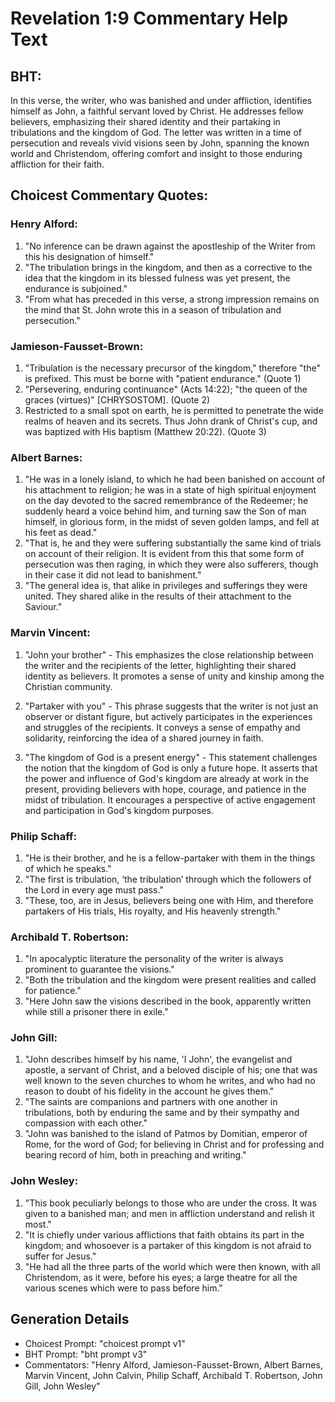 # Revelation 1:9 Commentary Help Text

## BHT:
In this verse, the writer, who was banished and under affliction, identifies himself as John, a faithful servant loved by Christ. He addresses fellow believers, emphasizing their shared identity and their partaking in tribulations and the kingdom of God. The letter was written in a time of persecution and reveals vivid visions seen by John, spanning the known world and Christendom, offering comfort and insight to those enduring affliction for their faith.

## Choicest Commentary Quotes:
### Henry Alford:
1) "No inference can be drawn against the apostleship of the Writer from this his designation of himself."
2) "The tribulation brings in the kingdom, and then as a corrective to the idea that the kingdom in its blessed fulness was yet present, the endurance is subjoined."
3) "From what has preceded in this verse, a strong impression remains on the mind that St. John wrote this in a season of tribulation and persecution."

### Jamieson-Fausset-Brown:
1. "Tribulation is the necessary precursor of the kingdom," therefore "the" is prefixed. This must be borne with "patient endurance." (Quote 1)
2. "Persevering, enduring continuance" (Acts 14:22); "the queen of the graces (virtues)" [CHRYSOSTOM]. (Quote 2)
3. Restricted to a small spot on earth, he is permitted to penetrate the wide realms of heaven and its secrets. Thus John drank of Christ's cup, and was baptized with His baptism (Matthew 20:22). (Quote 3)

### Albert Barnes:
1. "He was in a lonely island, to which he had been banished on account of his attachment to religion; he was in a state of high spiritual enjoyment on the day devoted to the sacred remembrance of the Redeemer; he suddenly heard a voice behind him, and turning saw the Son of man himself, in glorious form, in the midst of seven golden lamps, and fell at his feet as dead." 
2. "That is, he and they were suffering substantially the same kind of trials on account of their religion. It is evident from this that some form of persecution was then raging, in which they were also sufferers, though in their case it did not lead to banishment."
3. "The general idea is, that alike in privileges and sufferings they were united. They shared alike in the results of their attachment to the Saviour."

### Marvin Vincent:
1. "John your brother" - This emphasizes the close relationship between the writer and the recipients of the letter, highlighting their shared identity as believers. It promotes a sense of unity and kinship among the Christian community.

2. "Partaker with you" - This phrase suggests that the writer is not just an observer or distant figure, but actively participates in the experiences and struggles of the recipients. It conveys a sense of empathy and solidarity, reinforcing the idea of a shared journey in faith.

3. "The kingdom of God is a present energy" - This statement challenges the notion that the kingdom of God is only a future hope. It asserts that the power and influence of God's kingdom are already at work in the present, providing believers with hope, courage, and patience in the midst of tribulation. It encourages a perspective of active engagement and participation in God's kingdom purposes.

### Philip Schaff:
1. "He is their brother, and he is a fellow-partaker with them in the things of which he speaks."
2. "The first is tribulation, ‘the tribulation’ through which the followers of the Lord in every age must pass."
3. "These, too, are in Jesus, believers being one with Him, and therefore partakers of His trials, His royalty, and His heavenly strength."

### Archibald T. Robertson:
1. "In apocalyptic literature the personality of the writer is always prominent to guarantee the visions."
2. "Both the tribulation and the kingdom were present realities and called for patience."
3. "Here John saw the visions described in the book, apparently written while still a prisoner there in exile."

### John Gill:
1. "John describes himself by his name, 'I John', the evangelist and apostle, a servant of Christ, and a beloved disciple of his; one that was well known to the seven churches to whom he writes, and who had no reason to doubt of his fidelity in the account he gives them."
2. "The saints are companions and partners with one another in tribulations, both by enduring the same and by their sympathy and compassion with each other."
3. "John was banished to the island of Patmos by Domitian, emperor of Rome, for the word of God; for believing in Christ and for professing and bearing record of him, both in preaching and writing."

### John Wesley:
1. "This book peculiarly belongs to those who are under the cross. It was given to a banished man; and men in affliction understand and relish it most."
2. "It is chiefly under various afflictions that faith obtains its part in the kingdom; and whosoever is a partaker of this kingdom is not afraid to suffer for Jesus."
3. "He had all the three parts of the world which were then known, with all Christendom, as it were, before his eyes; a large theatre for all the various scenes which were to pass before him."


## Generation Details
- Choicest Prompt: "choicest prompt v1"
- BHT Prompt: "bht prompt v3"
- Commentators: "Henry Alford, Jamieson-Fausset-Brown, Albert Barnes, Marvin Vincent, John Calvin, Philip Schaff, Archibald T. Robertson, John Gill, John Wesley"
